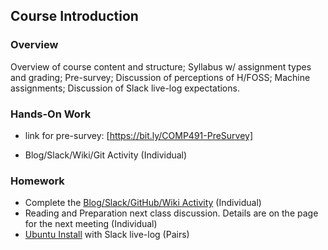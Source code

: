 ## Course Introduction

### Overview
Overview of course content and structure; Syllabus w/ assignment types and grading; Pre-survey; Discussion of perceptions of H/FOSS; Machine assignments; Discussion of Slack live-log expectations.

### Hands-On Work

- link for pre-survey: [https://bit.ly/COMP491-PreSurvey]

- Blog/Slack/Wiki/Git Activity (Individual)

### Homework
- Complete the [Blog/Slack/GitHub/Wiki Activity](01-BlogSlackWikiGit.md) (Individual)
- Reading and Preparation next class discussion. Details are on the page for the next meeting (Individual)
- [Ubuntu Install](01-UbuntuInstall.md) with Slack live-log (Pairs)
